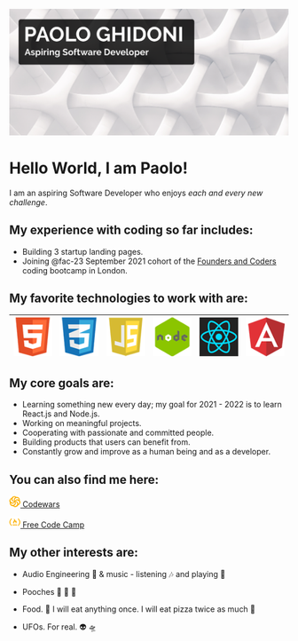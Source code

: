![Image of Paolo](img/header-background.png)

# Hello World, I am Paolo!

I am an aspiring Software Developer who enjoys *each and every new challenge*. 

## My experience with coding so far includes:

 * Building 3 startup landing pages.
 * Joining @fac-23 September 2021 cohort of the [Founders and Coders](https://www.foundersandcoders.com) coding bootcamp in London.

## My favorite technologies to work with are:
![HTML logo](img/html.png)|![CSS Logo](img/css.png)|![JavaScript Logo](img/js.png)|![Node.js Logo](img/node-icon.png)|![React.js Logo](img/react-logo.png)|![Angular Logo](img/angular.png)
-------|--------|--------|--------|--------|--------


## My core goals are:

* Learning something new every day; my goal for 2021 - 2022 is to learn React.js and Node.js.
* Working on meaningful projects. 
* Cooperating with passionate and committed people.
* Building products that users can benefit from.
* Constantly grow and improve as a human being and as a developer.


## You can also find me here:

[![Codewars Logo](img/yellow-codewars.png)  Codewars](https://www.codewars.com/users/PaoloGhidoni)

[![Free Code Camp Logo](img/yellow-fcc.png)  Free Code Camp](https://www.freecodecamp.org/paolo)


## My other interests are:

* Audio Engineering 🎤 & music - listening 🎶 and playing 🎸

* Pooches 🐶 🐶 🐶

* Food. 🍝 I will eat anything once. I will eat pizza twice as much 🍕

* UFOs. For real. 👽 🛸






